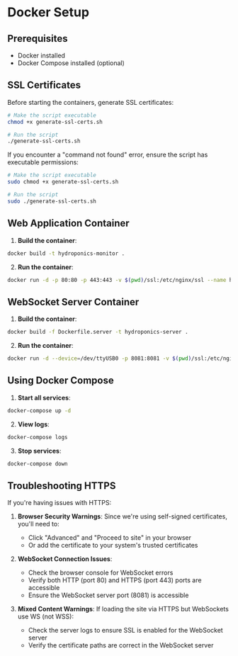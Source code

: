
# Docker Setup

## Prerequisites

- Docker installed
- Docker Compose installed (optional)

## SSL Certificates

Before starting the containers, generate SSL certificates:

```bash
# Make the script executable
chmod +x generate-ssl-certs.sh

# Run the script
./generate-ssl-certs.sh
```

If you encounter a "command not found" error, ensure the script has executable permissions:

```bash
# Make the script executable
sudo chmod +x generate-ssl-certs.sh

# Run the script
sudo ./generate-ssl-certs.sh
```

## Web Application Container

1. **Build the container**:
```bash
docker build -t hydroponics-monitor .
```

2. **Run the container**:
```bash
docker run -d -p 80:80 -p 443:443 -v $(pwd)/ssl:/etc/nginx/ssl --name hydroponics-app hydroponics-monitor
```

## WebSocket Server Container

1. **Build the container**:
```bash
docker build -f Dockerfile.server -t hydroponics-server .
```

2. **Run the container**:
```bash
docker run -d --device=/dev/ttyUSB0 -p 8081:8081 -v $(pwd)/ssl:/etc/nginx/ssl -e USE_SSL=true --name hydroponics-ws hydroponics-server
```

## Using Docker Compose

1. **Start all services**:
```bash
docker-compose up -d
```

2. **View logs**:
```bash
docker-compose logs
```

3. **Stop services**:
```bash
docker-compose down
```

## Troubleshooting HTTPS

If you're having issues with HTTPS:

1. **Browser Security Warnings**: Since we're using self-signed certificates, you'll need to:
   - Click "Advanced" and "Proceed to site" in your browser
   - Or add the certificate to your system's trusted certificates

2. **WebSocket Connection Issues**:
   - Check the browser console for WebSocket errors
   - Verify both HTTP (port 80) and HTTPS (port 443) ports are accessible
   - Ensure the WebSocket server port (8081) is accessible

3. **Mixed Content Warnings**: If loading the site via HTTPS but WebSockets use WS (not WSS):
   - Check the server logs to ensure SSL is enabled for the WebSocket server
   - Verify the certificate paths are correct in the WebSocket server
